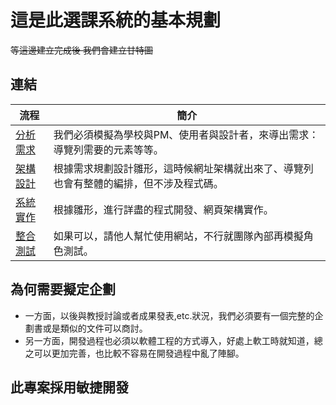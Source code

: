 # 這是此選課系統的基本規劃
~~等這邊建立完成後 我們會建立甘特圖~~

## 連結
流程|簡介
-------|---------
[分析需求](./requirement.md)|我們必須模擬為學校與PM、使用者與設計者，來導出需求：導覽列需要的元素等等。
[架構設計](./design.md)|根據需求規劃設計雛形，這時候網址架構就出來了、導覽列也會有整體的編排，但不涉及程式碼。
[系統實作](./implement.md)|根據雛形，進行詳盡的程式開發、網頁架構實作。
[整合測試](./test.md)|如果可以，請他人幫忙使用網站，不行就團隊內部再模擬角色測試。

## 為何需要擬定企劃
* 一方面，以後與教授討論或者成果發表,etc.狀況，我們必須要有一個完整的企劃書或是類似的文件可以商討。
* 另一方面，開發過程也必須以軟體工程的方式導入，好處上軟工時就知道，總之可以更加完善，也比較不容易在開發過程中亂了陣腳。

## 此專案採用敏捷開發
